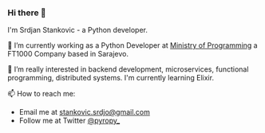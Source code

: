 ### Hi there 👋

I'm Srdjan Stankovic - a Python developer.

👑 I’m currently working as a Python Developer at [Ministry of Programming](https://mop.ba/) a FT1000 Company based in Sarajevo.

🌱 I’m really interested in backend development, microservices, functional programming, distributed systems. I'm currently learning Elixir.

📫 How to reach me:
- Email me at stankovic.srdjo@gmail.com
- Follow me at Twitter [@pyropy_](https://twitter.com/pyropy_)

<!--
**pyropy/pyropy** is a ✨ _special_ ✨ repository because its `README.md` (this file) appears on your GitHub profile.

Here are some ideas to get you started:

- 🔭 I’m currently working on ...
- 🌱 I’m currently learning ...
- 👯 I’m looking to collaborate on ...
- 🤔 I’m looking for help with ...
- 💬 Ask me about ...
- 📫 How to reach me: ...
- 😄 Pronouns: ...
- ⚡ Fun fact: ...
-->
